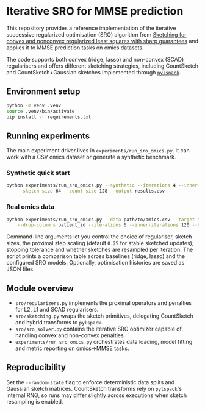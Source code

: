 # Iterative SRO for MMSE prediction

This repository provides a reference implementation of the iterative
successive regularized optimisation (SRO) algorithm from
[Sketching for convex and nonconvex regularized least squares with sharp guarantees](https://openreview.net/pdf?id=7liN6uHAQZ)
and applies it to MMSE prediction tasks on omics datasets.

The code supports both convex (ridge, lasso) and non-convex (SCAD)
regularisers and offers different sketching strategies, including
CountSketch and CountSketch+Gaussian sketches implemented through
[`pylspack`](https://github.com/IBM/pylspack).

## Environment setup

```bash
python -m venv .venv
source .venv/bin/activate
pip install -r requirements.txt
```

## Running experiments

The main experiment driver lives in `experiments/run_sro_omics.py`. It can work
with a CSV omics dataset or generate a synthetic benchmark.

### Synthetic quick start

```bash
python experiments/run_sro_omics.py --synthetic --iterations 4 --inner-iterations 60 \
    --sketch-size 64 --count-size 128 --output results.csv
```

### Real omics data

```bash
python experiments/run_sro_omics.py --data path/to/omics.csv --target mmse_column \
    --drop-columns patient_id --iterations 6 --inner-iterations 120 --history-dir histories
```

Command-line arguments let you control the choice of regulariser,
sketch sizes, the proximal step scaling (default `0.25` for stable
sketched updates), stopping tolerance and whether sketches are
resampled per iteration. The script prints a comparison table across
baselines (ridge, lasso) and the configured SRO models. Optionally,
optimisation histories are saved as JSON files.

## Module overview

- `sro/regularizers.py` implements the proximal operators and penalties for
  L2, L1 and SCAD regularisers.
- `sro/sketching.py` wraps the sketch primitives, delegating CountSketch
  and hybrid transforms to `pylspack`.
- `sro/sro_solver.py` contains the iterative SRO optimizer capable of
  handling convex and non-convex penalties.
- `experiments/run_sro_omics.py` orchestrates data loading, model fitting
  and metric reporting on omics→MMSE tasks.

## Reproducibility

Set the `--random-state` flag to enforce deterministic data splits and
Gaussian sketch matrices. CountSketch transforms rely on `pylspack`'s
internal RNG, so runs may differ slightly across executions when sketch
resampling is enabled.
